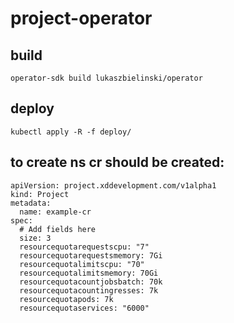 # project-operator
## build
    operator-sdk build lukaszbielinski/operator
## deploy
    kubectl apply -R -f deploy/

## to create ns cr should be created:

```
apiVersion: project.xddevelopment.com/v1alpha1
kind: Project
metadata:
  name: example-cr
spec:
  # Add fields here
  size: 3
  resourcequotarequestscpu: "7"
  resourcequotarequestsmemory: 7Gi
  resourcequotalimitscpu: "70"
  resourcequotalimitsmemory: 70Gi
  resourcequotacountjobsbatch: 70k
  resourcequotacountingresses: 7k
  resourcequotapods: 7k
  resourcequotaservices: "6000"
```  
